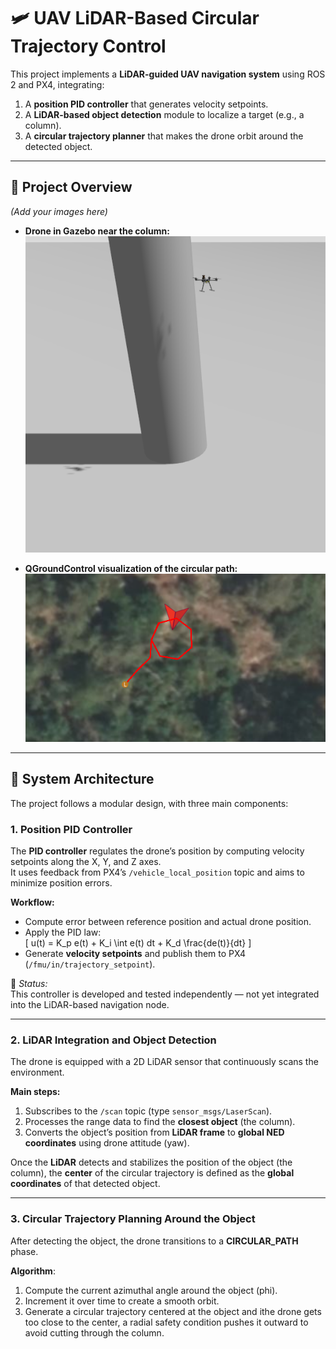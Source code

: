 # 🛩️ UAV LiDAR-Based Circular Trajectory Control

This project implements a **LiDAR-guided UAV navigation system** using ROS 2 and PX4, integrating:
1. A **position PID controller** that generates velocity setpoints.
2. A **LiDAR-based object detection** module to localize a target (e.g., a column).
3. A **circular trajectory planner** that makes the drone orbit around the detected object.

---

## 📸 Project Overview

*(Add your images here)*

- **Drone in Gazebo near the column:**  
  ![Drone orbiting the column in Gazebo](images/droneapproach.png)

- **QGroundControl visualization of the circular path:**  
  ![QGroundControl circular trajectory](images/Qgroundcontroltraj.png)

---

## 🧭 System Architecture

The project follows a modular design, with three main components:

### 1. Position PID Controller
The **PID controller** regulates the drone’s position by computing velocity setpoints along the X, Y, and Z axes.  
It uses feedback from PX4’s `/vehicle_local_position` topic and aims to minimize position errors.

**Workflow:**
- Compute error between reference position and actual drone position.
- Apply the PID law:  
  \[
  u(t) = K_p e(t) + K_i \int e(t) dt + K_d \frac{de(t)}{dt}
  \]
- Generate **velocity setpoints** and publish them to PX4 (`/fmu/in/trajectory_setpoint`).

🧩 *Status:*  
This controller is developed and tested independently — not yet integrated into the LiDAR-based navigation node.

---

### 2. LiDAR Integration and Object Detection
The drone is equipped with a 2D LiDAR sensor that continuously scans the environment.

**Main steps:**
1. Subscribes to the `/scan` topic (type `sensor_msgs/LaserScan`).
2. Processes the range data to find the **closest object** (the column).
3. Converts the object’s position from **LiDAR frame** to **global NED coordinates** using drone attitude (yaw).

Once the **LiDAR** detects and stabilizes the position of the object (the column), the **center** of the circular trajectory is defined as the **global coordinates** of that detected object.

---

### 3. Circular Trajectory Planning Around the Object
After detecting the object, the drone transitions to a **CIRCULAR_PATH** phase.

**Algorithm**:

1. Compute the current azimuthal angle around the object (phi).
2. Increment it over time to create a smooth orbit.
3. Generate a circular trajectory centered at the object and ithe drone gets too close to the center, a radial safety condition pushes it outward to avoid cutting through the column.
